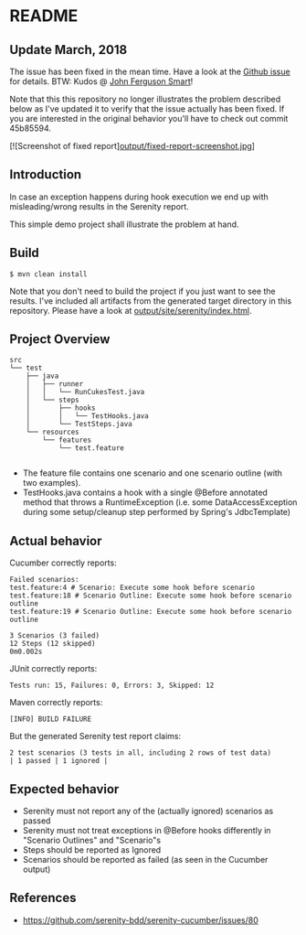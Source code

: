 # README

## Update March, 2018

The issue has been fixed in the mean time. Have a look at the
 [Github issue](https://github.com/serenity-bdd/serenity-cucumber/issues/80) for details. BTW: Kudos @ [John Ferguson Smart](https://github.com/wakaleo)!

Note that this this repository no longer illustrates the problem described below as I've updated it to verify that the 
issue actually has been fixed. If you are interested in the original behavior you'll have to check out commit 45b85594.

[![Screenshot of fixed report][output/fixed-report-screenshot.jpg](https://raw.githubusercontent.com/datentyp/bugs-cucumber-hooks-and-serenity-report/master/output/fixed-report-screenshot.jpg)]

## Introduction

In case an exception happens during hook execution we end up with misleading/wrong results in the Serenity report.

This simple demo project shall illustrate the problem at hand.

## Build

```
$ mvn clean install
```

Note that you don't need to build the project if you just want to see the results. I've included all artifacts from
 the generated target  directory in this repository. Please have a look at [output/site/serenity/index.html](https://rawgit.com/datentyp/bugs-cucumber-hooks-and-serenity-report/master/output/site/serenity/index.html).

## Project Overview 

```
src
└── test
    ├── java
    │   ├── runner
    │   │   └── RunCukesTest.java
    │   └── steps
    │       ├── hooks
    │       │   └── TestHooks.java
    │       └── TestSteps.java
    └── resources
        └── features
            └── test.feature


```

 * The feature file contains one scenario and one scenario outline (with two examples).
 * TestHooks.java contains a hook with a single @Before annotated method that throws a RuntimeException
   (i.e. some DataAccessException during some setup/cleanup step performed by Spring's JdbcTemplate) 


## Actual behavior

Cucumber correctly reports:

```
Failed scenarios:
test.feature:4 # Scenario: Execute some hook before scenario
test.feature:18 # Scenario Outline: Execute some hook before scenario outline
test.feature:19 # Scenario Outline: Execute some hook before scenario outline

3 Scenarios (3 failed)
12 Steps (12 skipped)
0m0.002s
```

JUnit correctly reports:

```
Tests run: 15, Failures: 0, Errors: 3, Skipped: 12
```
Maven correctly reports:

```
[INFO] BUILD FAILURE
```

But the generated Serenity test report claims:

```
2 test scenarios (3 tests in all, including 2 rows of test data)
| 1 passed | 1 ignored | 
```

## Expected behavior

* Serenity must not report any of the (actually ignored) scenarios as passed
* Serenity must not treat exceptions in @Before hooks differently in "Scenario Outlines" and "Scenario"s
* Steps should be reported as Ignored
* Scenarios should be reported as failed (as seen in the Cucumber output)


## References

 * https://github.com/serenity-bdd/serenity-cucumber/issues/80
